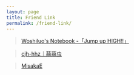 ```yaml
---
layout: page
title: Friend Link
permalink: /friend-link/
---
```


> <a href="https://blog.woshiluo.com" target="_blank">Woshiluo's Notebook -「Jump up HIGH!!」</a>  

> <a href="https://cjh-hhz.github.io" target="_blank">cjh-hhz｜蒻蒻虫</a>  

> <a href="http://misakae.live" target="_blank">MisakaE</a>